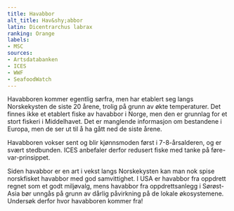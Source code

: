 ```yaml
---
title: Havabbor
alt_title: Hav&shy;abbor
latin: Dicentrarchus labrax
ranking: Orange
labels:
- MSC
sources:
- Artsdatabanken
- ICES
- WWF
- SeafoodWatch
---
```


Havabboren kommer egentlig sørfra, men har etablert seg langs Norskekysten de siste 20 årene, trolig på grunn av økte temperaturer. Det finnes ikke et etablert fiske av havabbor i Norge, men den er grunnlag for et stort fiskeri i Middelhavet. Det er manglende informasjon om bestandene i Europa, men de ser ut til å ha gått ned de siste årene.

Havabboren vokser sent og blir kjønnsmoden først i 7-8-årsalderen, og er svært stedbunden. ICES anbefaler derfor redusert fiske med tanke på føre-var-prinsippet.

Siden havabbor er en art i vekst langs Norskekysten kan man nok spise norskfisket havabbor med god samvittighet. I USA er havabbor fra oppdrett regnet som et godt miljøvalg, mens havabbor fra oppdrettsanlegg i Sørøst-Asia bør unngås på grunn av dårlig påvirkning på de lokale økosystemene. Undersøk derfor hvor havabboren kommer fra!
